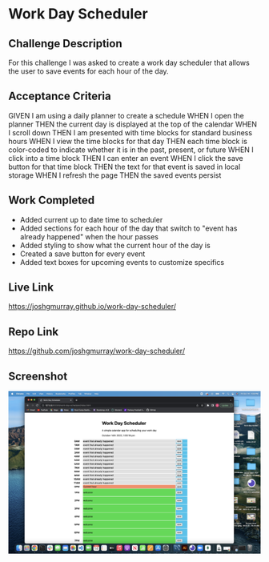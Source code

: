 # Work Day Scheduler
## Challenge Description
For this challenge I was asked to create a work day scheduler that allows the user to save events for each hour of the day.  
## Acceptance Criteria
GIVEN I am using a daily planner to create a schedule
WHEN I open the planner
THEN the current day is displayed at the top of the calendar
WHEN I scroll down
THEN I am presented with time blocks for standard business hours
WHEN I view the time blocks for that day
THEN each time block is color-coded to indicate whether it is in the past, present, or future
WHEN I click into a time block
THEN I can enter an event
WHEN I click the save button for that time block
THEN the text for that event is saved in local storage
WHEN I refresh the page
THEN the saved events persist
## Work Completed
* Added current up to date time to scheduler
* Added sections for each hour of the day that switch to "event has already happened" when the hour passes
* Added styling to show what the current hour of the day is
* Created a save button for every event 
* Added text boxes for upcoming events to customize specifics
## Live Link
https://joshgmurray.github.io/work-day-scheduler/
## Repo Link
https://github.com/joshgmurray/work-day-scheduler/
## Screenshot
![screenshot](./assets/Screen%20Shot%202022-10-14%20at%201.00.17%20PM.png)